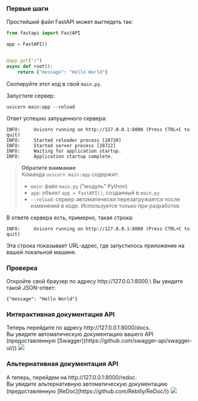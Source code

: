 <h3>Первые шаги</h3>

Простейший файл FastAPI может выглядеть так:

```python
from fastapi import FastAPI

app = FastAPI()


@app.get("/")
async def root():
    return {"message": "Hello World"}
```
Скопируйте этот код в свой `main.py`.

Запустите сервер:

```commandline
uvicorn main:app --reload
```

Ответ успешно запущенного сервера:

```
INFO:     Uvicorn running on http://127.0.0.1:8000 (Press CTRL+C to quit)
INFO:     Started reloader process [28720]
INFO:     Started server process [28722]
INFO:     Waiting for application startup.
INFO:     Application startup complete.
```

>**Обратите внимание**<br>
> Команда `uvicorn main:app` содержит:
> * `main`: файл `main.py` ("модуль" Python)
> * `app`: объект `app = FastAPI()`, созданный в `main.py`
> * `--reload`: сервер автоматически перезагружается после изменений в коде. Используется только при разработке.

В ответе сервера есть, примерно, такая строка:

```
INFO:     Uvicorn running on http://127.0.0.1:8000 (Press CTRL+C to quit)
```

Эта строка показывает URL-адрес, где запустилось приложение на вашей локальной машине.

<h3>Проверка</h3>
Откройте свой браузер по адресу http://127.0.0.1:8000.\
Вы увидите такой JSON-ответ:

```
{"message": "Hello World"}
```

<h3>Интерактивная документация API</h3>
Теперь перейдите по адресу http://127.0.0.1:8000/docs. <br>
Вы увидите автоматическую документацию вашего API (предоставленную [Swagger](https://github.com/swagger-api/swagger-ui/))
<img src="https://fastapi.tiangolo.com/img/index/index-01-swagger-ui-simple.png">

<h3>Альтернативная документация API</h3>
А теперь, перейдем на http://127.0.0.1:8000/redoc. <br>
Вы увидите альтернативную автоматическую документацию (предоставленную [ReDoc](https://github.com/Rebilly/ReDoc/))
<img src="https://fastapi.tiangolo.com/img/index/index-02-redoc-simple.png">
